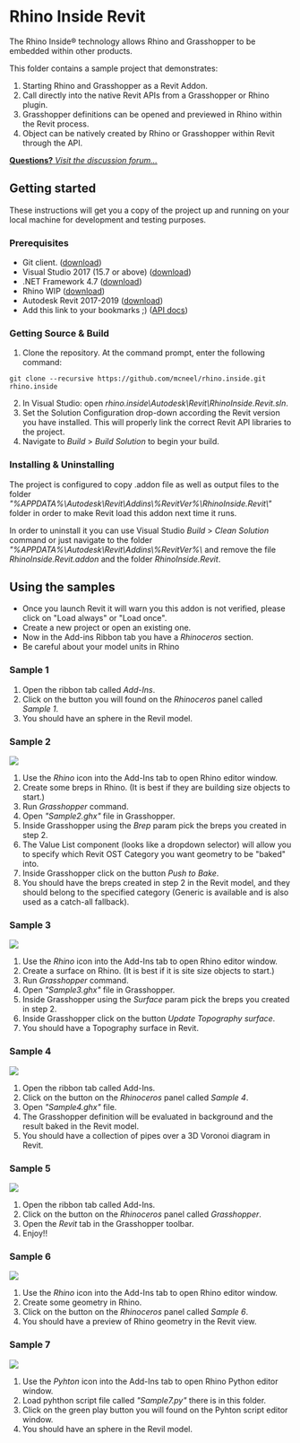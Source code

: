 # Rhino Inside Revit
The Rhino Inside® technology allows Rhino and Grasshopper to be embedded within other products.

This folder contains a sample project that demonstrates:

1. Starting Rhino and Grasshopper as a Revit Addon.
2. Call directly into the native Revit APIs from a Grasshopper or Rhino plugin.
2. Grasshopper definitions can be opened and previewed in Rhino within the Revit process.
3. Object can be natively created by Rhino or Grasshopper within Revit through the API.

[**Questions?** *Visit the discussion forum...*](https://discourse.mcneel.com/c/serengeti/inside)

## Getting started
These instructions will get you a copy of the project up and running on your local machine for development and testing purposes.

### Prerequisites
* Git client. ([download](https://git-scm.com/downloads))
* Visual Studio 2017 (15.7 or above) ([download](https://visualstudio.microsoft.com/downloads/))
* .NET Framework 4.7 ([download](https://www.microsoft.com/net/download/visual-studio-sdks))
* Rhino WIP ([download](https://www.rhino3d.com/download/rhino/wip))
* Autodesk Revit 2017-2019 ([download](https://www.autodesk.com/products/revit/free-trial))
* Add this link to your bookmarks ;) ([API docs](https://www.apidocs.co/apps/))

### Getting Source & Build
1. Clone the repository. At the command prompt, enter the following command:
```
git clone --recursive https://github.com/mcneel/rhino.inside.git rhino.inside
```
2. In Visual Studio: open _rhino.inside\Autodesk\Revit\RhinoInside.Revit.sln_.
3. Set the Solution Configuration drop-down according the Revit version you have installed. This will properly link the correct Revit API libraries to the project.
4. Navigate to _Build_ > _Build Solution_ to begin your build.

### Installing & Uninstalling
The project is configured to copy .addon file as well as output files to the folder _"%APPDATA%\\Autodesk\\Revit\\Addins\\%RevitVer%\\RhinoInside.Revit\\"_ folder in order to make Revit load this addon next time it runs.

In order to uninstall it you can use Visual Studio _Build_ > _Clean Solution_ command or just navigate to the folder _"%APPDATA%\\Autodesk\\Revit\\Addins\\%RevitVer%\\_ and remove the file _RhinoInside.Revit.addon_ and the folder _RhinoInside.Revit_.

## Using the samples
* Once you launch Revit it will warn you this addon is not verified, please click on "Load always" or "Load once".
* Create a new project or open an existing one.
* Now in the Add-ins Ribbon tab you have a _Rhinoceros_ section.
* Be careful about your model units in Rhino

### Sample 1
1. Open the ribbon tab called _Add-Ins_.
2. Click on the button you will found on the _Rhinoceros_ panel called _Sample 1_.
3. You should have an sphere in the Revil model.

### Sample 2
![](doc/Sample2.jpg)

1. Use the _Rhino_ icon into the Add-Ins tab to open Rhino editor window.
2. Create some breps in Rhino. (It is best if they are building size objects to start.)
3. Run _Grasshopper_ command.
4. Open _"Sample2.ghx"_ file in Grasshopper.
5. Inside Grasshopper using the _Brep_ param pick the breps you created in step 2.
6. The Value List component (looks like a dropdown selector) will allow you to specify which Revit OST Category you want geometry to be "baked" into.
7. Inside Grasshopper click on the button _Push to Bake_.
8. You should have the breps created in step 2 in the Revit model, and they should belong to the specified category (Generic is available and is also used as a catch-all fallback).

### Sample 3
![](doc/Sample3.gif)

1. Use the _Rhino_ icon into the Add-Ins tab to open Rhino editor window.
2. Create a surface on Rhino. (It is best if it is site size objects to start.)
4. Run _Grasshopper_ command.
5. Open _"Sample3.ghx"_ file in Grasshopper.
6. Inside Grasshopper using the _Surface_ param pick the breps you created in step 2.
7. Inside Grasshopper click on the button _Update Topography surface_.
8. You should have a Topography surface in Revit.

### Sample 4
![](doc/Sample4.png)

1. Open the ribbon tab called Add-Ins.
2. Click on the button on the _Rhinoceros_ panel called _Sample 4_.
3. Open _"Sample4.ghx"_ file.
4. The Grasshopper definition will be evaluated in background and the result baked in the Revit model.
5. You should have a collection of pipes over a 3D Voronoi diagram in Revit.

### Sample 5
![](doc/Sample5.gif)

1. Open the ribbon tab called Add-Ins.
2. Click on the button on the _Rhinoceros_ panel called _Grasshopper_.
3. Open the _Revit_ tab in the Grasshopper toolbar.
3. Enjoy!!

### Sample 6
![](doc/Sample6.gif)

1. Use the _Rhino_ icon into the Add-Ins tab to open Rhino editor window.
2. Create some geometry in Rhino.
3. Click on the button on the _Rhinoceros_ panel called _Sample 6_.
4. You should have a preview of Rhino geometry in the Revit view.

### Sample 7
![](doc/Sample7.png)

1. Use the _Pyhton_ icon into the Add-Ins tab to open Rhino Python editor window.
2. Load pyhthon script file called _"Sample7.py"_ there is in this folder.
3. Click on the green play button you will found on the Pyhton script editor window.
4. You should have an sphere in the Revil model.


